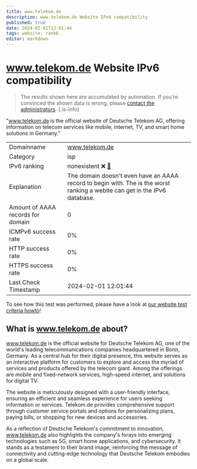 ```yaml
---
title: www.telekom.de
description: www.telekom.de Website IPv6 compatibility
published: true
date: 2024-02-01T12:01:44
tags: website, rank6
editor: markdown
---
```


# www.telekom.de Website IPv6 compatibility

> The results shown here are accumulated by automation. If you're convinced the shown data is wrong, please [contact the administrators](/howto/chat). 
{.is-info}

"www.telekom.de is the official website of Deutsche Telekom AG, offering information on telecom services like mobile, internet, TV, and smart home solutions in Germany."


|   |   |
| - | - |
| Domainname | www.telekom.de
| Category | isp |
| IPv6 ranking | nonexistent :x: [🔗](/howto/ranking) |
| Explanation | The domain doesn't even have an AAAA record to begin with. The is the worst ranking a webite can get in the IPv6 database. |
| Amount of AAAA records for domain | 0 |
| ICMPv6 success rate | 0%|
| HTTP success rate | 0% |
| HTTPS success rate | 0% |
| Last Check Timestamp | 2024-02-01 12:01:44 |

To see how this test was performed, please have a look at [our website test criteria howto](/howto/testcriteria/website)!


## What is www.telekom.de about?
www.telekom.de is the official website for Deutsche Telekom AG, one of the world's leading telecommunications companies headquartered in Bonn, Germany. As a central hub for their digital presence, this website serves as an interactive platform for customers to explore and access the myriad of services and products offered by the telecom giant. Among the offerings are mobile and fixed-network services, high-speed internet, and solutions for digital TV.

The website is meticulously designed with a user-friendly interface, ensuring an efficient and seamless experience for users seeking information or services. Telekom.de provides comprehensive support through customer service portals and options for personalizing plans, paying bills, or shopping for new devices and accessories.

As a reflection of Deutsche Telekom's commitment to innovation, www.telekom.de also highlights the company's forays into emerging technologies such as 5G, smart home applications, and cybersecurity. It stands as a testament to their brand image, reinforcing the message of connectivity and cutting-edge technology that Deutsche Telekom embodies on a global scale.


